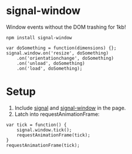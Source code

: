 signal-window
=============

Window events without the DOM trashing for 1kb!

```
npm install signal-window
```

```
var doSomething = function(dimensions) {};
signal.window.on('resize', doSomething)
	.on('orientationchange', doSomething)
	.on('unload', doSomething)
	.on('load', doSomething);
```

Setup
=============

1. Include [signal](https://github.com/JosephClay/signal-js) and [signal-window](https://github.com/JosephClay/signal-window/blob/master/signal-window.js) in the page.
2. Latch into requestAnimationFrame:
```
var tick = function() {
	signal.window.tick();
	requestAnimationFrame(tick);
}
requestAnimationFrame(tick);
```
